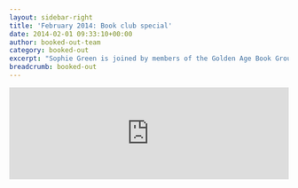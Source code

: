 ```yaml
---
layout: sidebar-right
title: 'February 2014: Book club special'
date: 2014-02-01 09:33:10+00:00
author: booked-out-team
category: booked-out
excerpt: "Sophie Green is joined by members of the Golden Age Book Group to discuss Ray Bradbury’s <cite>Fahrenheit 451</cite>."
breadcrumb: booked-out
---
```

<iframe width="100%" height="166" scrolling="no" frameborder="no" src="https://w.soundcloud.com/player/?url=https%3A//api.soundcloud.com/tracks/182165599&amp;color=ff5500&amp;auto_play=false&amp;hide_related=false&amp;show_comments=true&amp;show_user=true&amp;show_reposts=false"></iframe>
